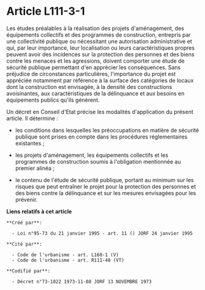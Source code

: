 # Article L111-3-1

Les études préalables à la réalisation des projets d'aménagement, des équipements collectifs et des programmes de
construction, entrepris par une collectivité publique ou nécessitant une autorisation administrative et qui, par leur
importance, leur localisation ou leurs caractéristiques propres peuvent avoir des incidences sur la protection des personnes
et des biens contre les menaces et les agressions, doivent comporter une étude de sécurité publique permettant d'en apprécier
les conséquences. Sans préjudice de circonstances particulières, l'importance du projet est appréciée notamment par référence
à la surface des catégories de locaux dont la construction est envisagée, à la densité des constructions avoisinantes, aux
caractéristiques de la délinquance et aux besoins en équipements publics qu'ils génèrent.

Un décret en Conseil d'Etat précise les modalités d'application du présent article. Il détermine :

- les conditions dans lesquelles les préoccupations en matière de sécurité publique sont prises en compte dans les procédures
réglementaires existantes ;

- les projets d'aménagement, les équipements collectifs et les programmes de construction soumis à l'obligation mentionnée au
premier alinéa ;

- le contenu de l'étude de sécurité publique, portant au minimum sur les risques que peut entraîner le projet pour la
protection des personnes et des biens contre la délinquance et sur les mesures envisagées pour les prévenir.

**Liens relatifs à cet article**

	**Créé par**:

	  - Loi n°95-73 du 21 janvier 1995 - art. 11 () JORF 24 janvier 1995

	**Cité par**:

	  - Code de l'urbanisme - art. L160-1 (V)
	  - Code de l'urbanisme - art. R111-48 (VT)

	**Codifié par**:

	  - Décret n°73-1022 1973-11-08 JORF 13 NOVEMBRE 1973
